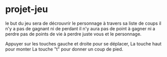 # projet-jeu
le but du jeu sera de décrouvrir le personnage à travers sa liste de coups
il n'y a pas de gagnant ni de perdant
il n'y aura pas de point à gagner ni a perdre
pas de points de vie à perdre
juste vous et le personnage.


Appuyer sur les touches gauche et droite pour se déplacer,
La touche haut pour monter
La touche "t" pour donner un coup de pied.

